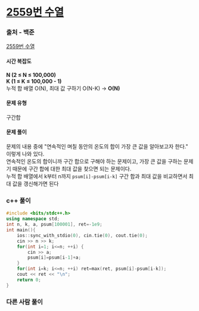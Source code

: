 # [2559번 수열](https://www.acmicpc.net/problem/2559)

### 출처 - 백준
[2559번 수열](https://www.acmicpc.net/problem/2559)

#### 시간 복잡도
**N (2 ≤ N ≤ 100,000)**  
**K (1 ≤ K ≤ 100,000 - 1)**  
누적 합 배열 O(N), 최대 값 구하기 O(N-K) -> **O(N)**

#### 문제 유형
구간합

#### 문제 풀이
문제의 내용 중에 "연속적인 며칠 동안의 온도의 합이 가장 큰 값을 알아보고자 한다." 이렇게 나와 있다.  
연속적인 온도의 합이니까 구간 합으로 구해야 하는 문제이고, 가장 큰 값을 구하는 문제기 때문에 구간 합에 대한 최대 값을 찾으면 되는 문제이다.  
누적 합 배열에서 k부터 n까지 `psum[i]-psum[i-k]` 구간 합과 최대 값을 비교하면서 최대 값을 갱신해가면 된다 

### c++ 풀이
```c++
#include <bits/stdc++.h>
using namespace std;
int n, k, a, psum[100001], ret=-1e9;
int main(){
    ios::sync_with_stdio(0), cin.tie(0), cout.tie(0);
    cin >> n >> k;
    for(int i=1; i<=n; ++i) {
        cin >> a;
        psum[i]=psum[i-1]+a;
    }
    for(int i=k; i<=n; ++i) ret=max(ret, psum[i]-psum[i-k]);
    cout << ret << "\n";
    return 0;
}
```

### 다른 사람 풀이
```c++

```